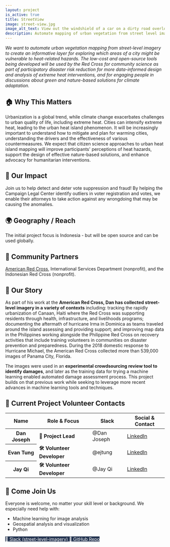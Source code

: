 ```yaml
---
layout: project
is_active: true
title: StreetView
image: street-view.jpg
image_alt_text: View out the windshield of a car on a dirty road overlooking a sprawling beige city. Visible is a Red Cross symbol on the car hood and a dash camera mounted to the windshield.
description: Automate mapping of urban vegetation from street level imagery to create a layer for exploring which areas of a city might be at greater risk during future heat waves.
---
```

<section class="bg-base-lightest padding-y-4 usa-prose maxw-none">
  <div class="grid-container usa-prose">
  <em>We want to automate urban vegetation mapping from street-level imagery to create an informative layer for exploring which areas of a city might be vulnerable to heat-related hazards. The low-cost and open-source tools being developed will be used by the Red Cross for community science as part of participatory disaster risk reduction for more data-informed design and analysis of extreme heat interventions, and for engaging people in discussions about green and nature-based solutions for climate adaptation.</em>
  </div>
</section>

<section class="padding-y-1 usa-prose maxw-none">
  <div class="grid-container">
    <h2 class="font-sans-lg">🏠 Why This Matters</h2>
    <p>Urbanization is a global trend, while climate change exacerbates challenges to urban quality of life, including extreme heat. Cities can intensify extreme heat, leading to the urban heat island phenomenon. It will be increasingly important to understand how to mitigate and plan for warming cities, understanding the drivers and the effectiveness of various countermeasures. We expect that citizen science approaches to urban heat island mapping will improve participants' perceptions of heat hazards, support the design of effective nature-based solutions, and enhance advocacy for humanitarian interventions.</p>
  </div>
</section>

<section class="padding-y-1 usa-prose maxw-none">
  <div class="grid-container">
    <h2 class="font-sans-lg">🚀 Our Impact</h2>
    <p>Join us to help detect and deter vote suppression and fraud! By helping the Campaign Legal Center identify outliers in voter registration and votes, we enable their attorneys to take action against any wrongdoing that may be causing the anomalies.</p>
  </div>
</section>

<section class="padding-y-1 usa-prose maxw-none">
  <div class="grid-container">
    <h2 class="font-sans-lg">🌍 Geography / Reach</h2>
    <p>The initial project focus is Indonesia - but will be open source and can be used globally.</p>
  </div>
</section>

<section class="padding-y-1 usa-prose maxw-none">
  <div class="grid-container">
    <h2 class="font-sans-lg">🤝 Community Partners</h2>
      <a href="https://www.redcrossblood.org/" class="usa-link usa-link--external" target="_blank" rel="noopener noreferrer"> American Red Cross</a>, International Services Department (nonprofit), and the Indonesian Red Cross (nonprofit).
  </div>
</section>

<section class="padding-y-1 usa-prose maxw-none">
  <div class="grid-container">
    <h2 class="font-sans-lg">📖 Our Story</h2>
    <p>As part of his work at the <strong>American Red Cross, Dan has collected street-level imagery in a variety of contexts</strong> including: tracking the rapidly urbanization of Canaan, Haiti where the Red Cross was supporting residents through health, infrastructure, and livelihoods programs; documenting the aftermath of hurricane Irma in Dominica as teams traveled around the island assessing and providing support; and improving map data in the Philippines working alongside the Philippine Red Cross on recovery activities that include training volunteers in communities on disaster prevention and preparedness. During the 2018 domestic response to Hurricane Michael, the American Red Cross collected more than 539,000 images of Panama City, Florida.</p>
    <p>The images were used in an <strong>experimental crowdsourcing review tool to identify damages</strong>, and later as the training data for trying a machine learning enabled automated damage assessment process. This project builds on that previous work while seeking to leverage more recent advances in machine learning tools and techniques.</p>
  </div>
</section>

<section class="padding-y-1 usa-prose maxw-none">
  <div class="grid-container">
    <h2 class="font-sans-xl margin-bottom-2">📇 Current Project Volunteer Contacts</h2>
    <table class="usa-table usa-table--striped usa-table--borderless">
      <thead>
        <tr>
          <th scope="col" class="font-sans-sm text-no-wrap">Name</th>
          <th scope="col" class="font-sans-sm text-no-wrap">Role & Focus</th>
          <th scope="col" class="font-sans-sm text-no-wrap">Slack</th>
          <th scope="col" class="font-sans-sm text-no-wrap">Social & Contact</th>
        </tr>
      </thead>
      <tbody>
        <tr>
          <th scope="row" class="text-no-wrap">Dan Joseph</th>
          <td>
            <strong>🧩 Project Lead</strong><br>
          </td>
          <td class="text-no-wrap">@Dan Joseph</td>
          <td>
            <a href="https://www.linkedin.com/in/danbjoseph/" class="usa-link usa-link--external" target="_blank" rel="noopener noreferrer">LinkedIn</a><br>
          </td>
        </tr>
        <tr>
          <th scope="row" class="text-no-wrap">Evan Tung</th>
          <td>
            <strong>🛠 Volunteer Developer</strong><br>
          </td>
          <td class="text-no-wrap">@ejtung</td>
          <td>
            <a href="https://www.linkedin.com/in/ejtung/" class="usa-link usa-link--external" target="_blank" rel="noopener noreferrer">LinkedIn</a>
          </td>
        </tr>
                <tr>
          <th scope="row" class="text-no-wrap">Jay Qi</th>
          <td>
            <strong>🛠 Volunteer Developer</strong><br>
          </td>
          <td class="text-no-wrap">@Jay Qi</td>
          <td>
            <a href="https://github.com/jayqi" class="usa-link usa-link--external" target="_blank" rel="noopener noreferrer">LinkedIn</a><br>
          </td>
        </tr>
      </tbody>
    </table>
  </div>
</section>

<section class="bg-primary-darker text-white padding-y-5 usa-prose maxw-none">
  <div class="grid-container text-white">
    <h2>👋 Come Join Us</h2>
    <p>Everyone is welcome, no matter your skill level or background. We especially need help with:</p>
    <ul class="usa-list">
      <li>Machine learning for image analysis</li>
      <li>Geospatial analysis and visualization</li>
      <li>Python</li>
    </ul>
  </div>
</section>


<section class="usa-section padding-y-4">
  <div class="grid-container">
    <div class="usa-button-group">
      <a href="https://civictechdc.slack.com/archives/C06B3AANMDH" class="usa-button" style="background-color: #253551; color: #ffffff;" target="_blank" rel="noopener noreferrer">
        💬 Slack (street-level-imagery)
      </a>
      <a href="https://github.com/AmericanRedCross/street-view-green-view/" class="usa-button" style="background-color: #253551; color: #ffffff;" target="_blank" rel="noopener noreferrer">
        🧩 GitHub Repo
      </a>
    </div>
  </div>
</section>
